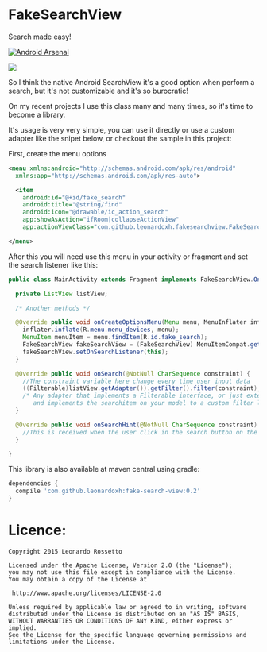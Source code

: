 # FakeSearchView
Search made easy!

[![Android Arsenal](https://img.shields.io/badge/Android%20Arsenal-FakeSearchView-brightgreen.svg?style=flat)](https://android-arsenal.com/details/1/1723)

![](https://github.com/leonardoxh/FakeSearchView/blob/master/demo.gif)

So I think the native Android SearchView it's a good option when perform a search, but it's not customizable and it's so burocratic!

On my recent projects I use this class many and many times, so it's time to become a library.

It's usage is very very simple, you can use it directly or use a custom adapter like the snipet below, or checkout the sample in this project:

First, create the menu options
```xml
<menu xmlns:android="http://schemas.android.com/apk/res/android"
  xmlns:app="http://schemas.android.com/apk/res-auto">

  <item
    android:id="@+id/fake_search"
    android:title="@string/find"
    android:icon="@drawable/ic_action_search"
    app:showAsAction="ifRoom|collapseActionView"
    app:actionViewClass="com.github.leonardoxh.fakesearchview.FakeSearchView"/>

</menu>
```

After this you will need use this menu in your activity or fragment and set the search listener like this:
```java
public class MainActivity extends Fragment implements FakeSearchView.OnSearchListener {

  private ListView listView;

  /* Another methods */

  @Override public void onCreateOptionsMenu(Menu menu, MenuInflater inflater) {
    inflater.inflate(R.menu.menu_devices, menu);
    MenuItem menuItem = menu.findItem(R.id.fake_search);
    FakeSearchView fakeSearchView = (FakeSearchView) MenuItemCompat.getActionView(menuItem);
    fakeSearchView.setOnSearchListener(this);
  }

  @Override public void onSearch(@NotNull CharSequence constraint) {
    //The constraint variable here change every time user input data
    ((Filterable)listView.getAdapter()).getFilter().filter(constraint);
    /* Any adapter that implements a Filterable interface, or just extends the built in FakeSearchAdapter
       and implements the searchitem on your model to a custom filter logic */
  }

  @Override public void onSearchHint(@NotNull CharSequence constraint) {
    //This is received when the user click in the search button on the keyboard
  }

}
```

This library is also available at maven central using gradle:
```groovy
dependencies {
  compile 'com.github.leonardoxh:fake-search-view:0.2'
}
```

Licence:
==========
```
Copyright 2015 Leonardo Rossetto

Licensed under the Apache License, Version 2.0 (the "License");
you may not use this file except in compliance with the License.
You may obtain a copy of the License at

 http://www.apache.org/licenses/LICENSE-2.0

Unless required by applicable law or agreed to in writing, software
distributed under the License is distributed on an "AS IS" BASIS,
WITHOUT WARRANTIES OR CONDITIONS OF ANY KIND, either express or implied.
See the License for the specific language governing permissions and
limitations under the License.
```
